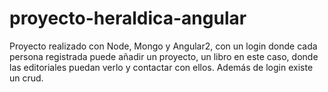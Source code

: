 # proyecto-heraldica-angular
Proyecto realizado con Node, Mongo y Angular2, con un login donde cada persona registrada puede añadir un proyecto, un libro en este caso, donde las editoriales puedan verlo y contactar con ellos.
Además de login existe un crud.
